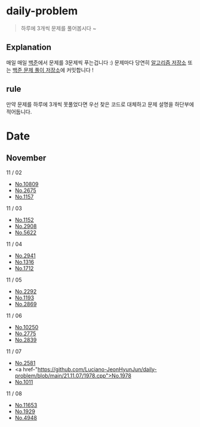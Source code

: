 # daily-problem
> 하루에 3개씩 문제를 풀어봅시다 ~

## Explanation
매일 매일 <a href="https://www.acmicpc.net/">백준</a>에서 문제를 3문제씩 푸는겁니다 :)
문제마다 당연히 <a href="https://github.com/Luciano-JeonHyunJun/CPlusPlus_Algorithms"> 알고리즘 저장소</a> 또는 <a href="https://github.com/Luciano-JeonHyunJun/Baekjun_Cpp">백준 문제 풀이 저장소</a>에 커밋합니다 !

## rule
만약 문제를 하루에 3개씩 못풀었다면 우선 찾은 코드로 대체하고 문제 설명을 하단부에 적어둡니다.

# Date

## November

11 / 02 
+ <a href="https://github.com/Luciano-JeonHyunJun/daily-problem/blob/main/21.11.02/10809.cpp">No.10809</a><br>
+ <a href="https://github.com/Luciano-JeonHyunJun/daily-problem/blob/main/21.11.02/2675.cpp">No.2675</a><br>
+ <a href="https://github.com/Luciano-JeonHyunJun/daily-problem/blob/main/21.11.02/1157.cpp">No.1157</a>

11 / 03
+ <a href="https://github.com/Luciano-JeonHyunJun/daily-problem/blob/main/21.11.03/1152.cpp">No.1152</a><br>
+ <a href="https://github.com/Luciano-JeonHyunJun/daily-problem/blob/main/21.11.03/2908.cpp">No.2908</a><br>
+ <a href="https://github.com/Luciano-JeonHyunJun/daily-problem/blob/main/21.11.03/5622.cpp">No.5622</a><br> 
  
11 / 04
+ <a href="https://github.com/Luciano-JeonHyunJun/daily-problem/blob/main/21.11.04/2941.cpp">No.2941</a><br>
+ <a href="https://github.com/Luciano-JeonHyunJun/daily-problem/blob/main/21.11.04/1316.cpp">No.1316</a><br>
+ <a href="https://github.com/Luciano-JeonHyunJun/daily-problem/blob/main/21.11.04/1712.cpp">No.1712</a>

11 / 05
+ <a href="https://github.com/Luciano-JeonHyunJun/daily-problem/blob/main/21.11.05/2292.cpp">No.2292</a><br>
+ <a href="https://github.com/Luciano-JeonHyunJun/daily-problem/blob/main/21.11.05/1193.cpp">No.1193</a><br>
+ <a href="https://github.com/Luciano-JeonHyunJun/daily-problem/blob/main/21.11.05/2869.cpp">No.2869</a>

11 / 06
+ <a href="https://github.com/Luciano-JeonHyunJun/daily-problem/blob/main/21.11.06/10250.cpp">No.10250</a><br>
+ <a href="https://github.com/Luciano-JeonHyunJun/daily-problem/blob/main/21.11.06/2775.cpp">No.2775</a><br>
+ <a href="https://github.com/Luciano-JeonHyunJun/daily-problem/blob/main/21.11.06/2839.cpp">No.2839</a>

11 / 07
+ <a href="https://github.com/Luciano-JeonHyunJun/daily-problem/blob/main/21.11.07/2581.cpp">No.2581</a><br>
+ <a href-"https://github.com/Luciano-JeonHyunJun/daily-problem/blob/main/21.11.07/1978.cpp">No.1978</a><br>
+ <a href="https://github.com/Luciano-JeonHyunJun/daily-problem/blob/main/21.11.07/1011.cpp">No.1011</a>

11 / 08
+ <a href="https://github.com/Luciano-JeonHyunJun/daily-problem/blob/main/21.11.08/11653.cpp">No.11653</a><br>
+ <a href="https://github.com/Luciano-JeonHyunJun/daily-problem/blob/main/21.11.08/1929.cpp">No.1929</a><br>
+ <a href="https://github.com/Luciano-JeonHyunJun/daily-problem/blob/main/21.11.08/4948.cpp">No.4948</a>
